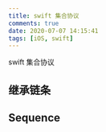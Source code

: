 ```yaml
---
title: swift 集合协议
comments: true
date: 2020-07-07 14:15:41
tags: [iOS, swift]
---
```


swift 集合协议
<!--more-->

## 继承链条

## Sequence

